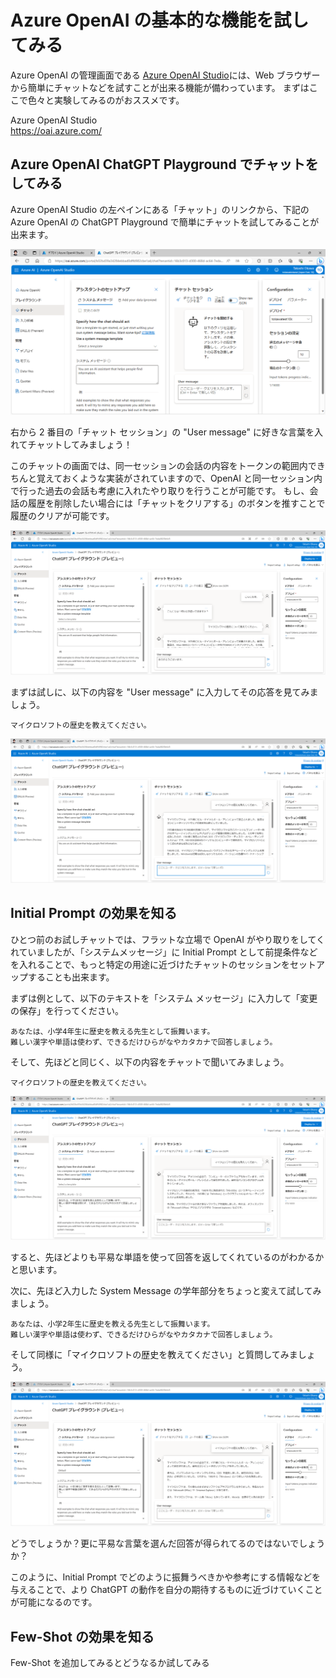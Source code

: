 # Azure OpenAI の基本的な機能を試してみる
Azure OpenAI の管理画面である [Azure OpenAI Studio](https://oai.azure.com/)には、Web ブラウザーから簡単にチャットなどを試すことが出来る機能が備わっています。
まずはここで色々と実験してみるのがおススメです。

Azure OpenAI Studio<br>
https://oai.azure.com/
## Azure OpenAI ChatGPT Playground でチャットをしてみる
Azure OpenAI Studio の左ペインにある「チャット」のリンクから、下記の Azure OpenAI の ChatGPT Playground で簡単にチャットを試してみることが出来ます。

![AOAI Playground](./img/AOAIPG001.png)

右から 2 番目の「チャット セッション」の "User message" に好きな言葉を入れてチャットしてみましょう！

このチャットの画面では、同一セッションの会話の内容をトークンの範囲内できちんと覚えておくような実装がされていますので、OpenAI と同一セッション内で行った過去の会話も考慮に入れたやり取りを行うことが可能です。
もし、会話の履歴を削除したい場合には「チャットをクリアする」のボタンを推すことで履歴のクリアが可能です。

![チャットのやり取りの例](./img/AOAIPG002.png)

まずは試しに、以下の内容を "User message" に入力してその応答を見てみましょう。

```User message
マイクロソフトの歴史を教えてください。
```

![チャットの例、その2](./img/AOAIPG003.png)

## Initial Prompt の効果を知る
ひとつ前のお試しチャットでは、フラットな立場で OpenAI がやり取りをしてくれていましたが、「システムメッセージ」に Initial Prompt として前提条件などを入れることで、もっと特定の用途に近づけたチャットのセッションをセットアップすることも出来ます。

まずは例として、以下のテキストを「システム メッセージ」に入力して「変更の保存」を行ってください。

```system message
あなたは、小学4年生に歴史を教える先生として振舞います。
難しい漢字や単語は使わず、できるだけひらがなやカタカナで回答しましょう。
```

そして、先ほどと同じく、以下の内容をチャットで聞いてみましょう。
```User message
マイクロソフトの歴史を教えてください。
```

![System Message の効果](./img/AOAIPG004.png)

すると、先ほどよりも平易な単語を使って回答を返してくれているのがわかるかと思います。

次に、先ほど入力した System Message の学年部分をちょっと変えて試してみましょう。

```system message
あなたは、小学2年生に歴史を教える先生として振舞います。
難しい漢字や単語は使わず、できるだけひらがなやカタカナで回答しましょう。
```

そして同様に「マイクロソフトの歴史を教えてください」と質問してみましょう。

![System Message の効果 2](./img/AOAIPG005.png)

どうでしょうか？更に平易な言葉を選んだ回答が得られてるのではないでしょうか？

このように、Initial Prompt でどのように振舞うべきかや参考にする情報などを与えることで、より ChatGPT の動作を自分の期待するものに近づけていくことが可能になるのです。

## Few-Shot の効果を知る
Few-Shot を追加してみるとどうなるか試してみる
